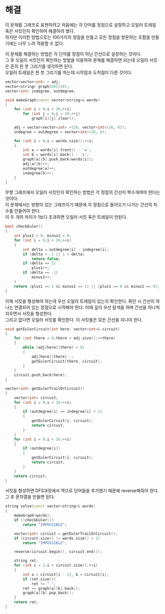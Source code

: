 # 해결 
이 문제를 그래프로 표현하려고 처음에는 각 단어를 정점으로 설정하고 오일러 트레일 혹은 서킷인지 확인하여 해결하려 했다.  
하지만 이러한 방법으로는 100가지의 정점을 만들고 모든 정점을 방문하는 조합을 만들기에는 너무 느려 적용할 수 없다.  

이 문제를 해결하는 방법은 각 단어를 정점이 아닌 간선으로 설정하는 것이다.  
그 후 오일러 서킷인지 확인하는 방법을 이용하여 문제를 해결하면 되는데 오일러 서킷은 흔히 한 붓 그리기를 생각하면 된다.  
오일러 트레일은 한 붓 그리기를 하는데 시작점과 도착점이 다른 것이다.  
```c++
vector<vector<int> > adj;
vector<string> graph[26][26];
vector<int> indegree, outdegree;

void makeGraph(const vector<string>& words)
{
	for (int i = 0;i < 26;++i)
		for (int j = 0;j < 26;++j)
			graph[i][j].clear();

	adj = vector<vector<int> >(26, vector<int>(26, 0));
	indegree = outdegree = vector<int>(26, 0);

	for (int i = 0;i < words.size();++i)
	{
		int a = words[i].front() - 'a';
		int b = words[i].back() - 'a';
		graph[a][b].push_back(words[i]);
		adj[a][b]++;
		outdegree[a]++;
		indegree[b]++;
	}
}
```

무향 그래프에서 오일러 서킷인지 확인하는 방법은 각 정점의 간선이 짝수개여야 한다는 것이다.  
이 문제에서는 방향이 있는 그래프이기 때문에 각 정점으로 들어오가 나가는 간선의 차수를 만들어야 한다.  
이 두 개의 차이가 1보다 초과하면 오일러 서킷 혹은 트레일이 안된다.   
```c++
bool checkEuler()
{
	int plus1 = 0, minus1 = 0;
	for (int i = 0;i < 26;++i)
	{
		int delta = outdegree[i] - indegree[i];
		if (delta < -1 || 1 < delta)
			return false;
		if (delta == 1)
			plus1++;
		if (delta == -1)
			minus1++;
	}
	return (plus1 == 1 && minus1 == 1) || (plus1 == 0 && minus1 == 0);
}
```

이제 서킷을 형성해야 하는데 우선 오일러 트레일이 있는지 확인한다. 확인 시 간선이 하나는 연결되어 있는 정점으로 시작해야 한다.
이때 깊이 우선 탐색을 하며 간선을 하나씩 지우면서 서킷을 형성한다.  
그리고 없다면 오일러 서킷을 확인한다. 이 서킷들은 모든 간선을 지나야 한다.   
```c++
void getEulerCircuit(int here, vector<int>& circuit)
{
	for (int there = 0;there < adj.size();++there)
	{
		while (adj[here][there] > 0)
		{
			adj[here][there]--;
			getEulerCircuit(there, circuit);
		}
	}
	circuit.push_back(here);
}

vector<int> getEulerTrailOrCircuit()
{
	vector<int> circuit;
	for (int i = 0;i < 26;++i)
	{
		if (outdegree[i] == indegree[i] + 1)
		{
			getEulerCircuit(i, circuit);
			return circuit;
		}
	}
	for (int i = 0;i < 26;++i)
	{
		if (outdegree[i])
		{
			getEulerCircuit(i, circuit);
			return circuit;
		}
	}
	return circuit;
}
```

서킷을 형성하면 DFS과정에서 역으로 단어들을 추가했기 때문에 reverse해줘야 한다.  
그 후 문자열을 만들면 된다.  
```c++
string solve(const vector<string>& words)
{
	makeGraph(words);
	if (!checkEuler())
		return "IMPOSSIBLE";

	vector<int> circuit = getEulerTrailOrCircuit();
	if (circuit.size() != words.size() + 1)
		return "IMPOSSIBLE";

	reverse(circuit.begin(), circuit.end());

	string ret;
	for (int i = 1;i < circuit.size();++i)
	{
		int a = circuit[i - 1], b = circuit[i];
		if (ret.size())
			ret += " ";
		ret += graph[a][b].back();
		graph[a][b].pop_back();
	}
	return ret;
}
```
